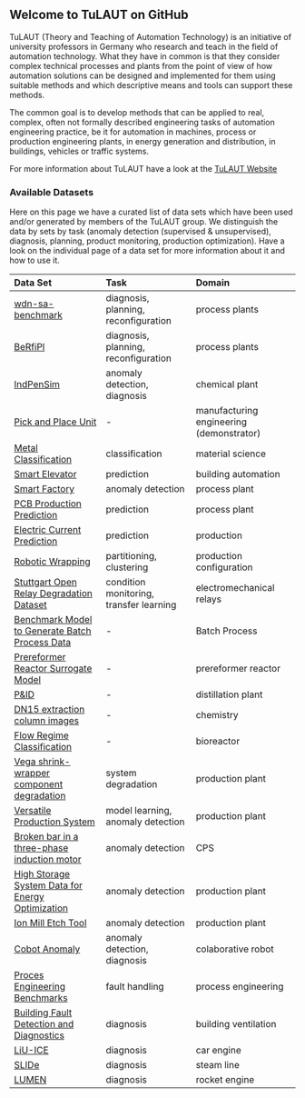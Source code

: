 ## Welcome to TuLAUT on GitHub

TuLAUT (Theory and Teaching of Automation Technology) is an initiative of university professors in Germany who research and teach in the field of automation technology. What they have in common is that they consider complex technical processes and plants from the point of view of how automation solutions can be designed and implemented for them using suitable methods and which descriptive means and tools can support these methods.

The common goal is to develop methods that can be applied to real, complex, often not formally described engineering tasks of automation engineering practice, be it for automation in machines, process or production engineering plants, in energy generation and distribution, in buildings, vehicles or traffic systems.

For more information about TuLAUT have a look at the [TuLAUT Website](http://tulaut.org/)


### Available Datasets

Here on this page we have a curated list of data sets which have been used and/or generated by members of the TuLAUT group. We distinguish the data by sets by task (anomaly detection (supervised & unsupervised), diagnosis, planning, product monitoring, production optimization). Have a look on the individual page of a data set for more information about it and how to use it.

| Data Set      | Task       | Domain |
|:-|:-|:-|
| [wdn-sa-benchmark](https://tulaut.github.io/ds_Water_Benchmark) | diagnosis, planning, reconfiguration | process plants |
| [BeRfiPl](https://tulaut.github.io/ds_BeRfiPl) | diagnosis, planning, reconfiguration| process plants |
| [IndPenSim](https://tulaut.github.io/ds_IndPenSim) | anomaly detection, diagnosis| chemical plant |
| [Pick and Place Unit](https://tulaut.github.io/ds_PPU) | - | manufacturing engineering (demonstrator) |
| [Metal Classification](https://tulaut.github.io/ds_Metal_Class) | classification | material science |
| [Smart Elevator](https://tulaut.github.io/ds_Smart_Elevator) | prediction | building automation |
| [Smart Factory](https://tulaut.github.io/ds_Smart_Factory) | anomaly detection | process plant |
| [PCB Production Prediction](https://tulaut.github.io/ds_PCB_Pred) | prediction | process plant |
| [Electric Current Prediction](https://tulaut.github.io/ds_Elec_Curr_Pred) | prediction | production |
| [Robotic Wrapping](https://tulaut.github.io/ds_Robo_Wrap) | partitioning, clustering | production configuration |
| [Stuttgart Open Relay Degradation Dataset](https://tulaut.github.io/ds_SOReDD) | condition monitoring, transfer learning | electromechanical relays |
| [Benchmark Model to Generate Batch Process Data](https://tulaut.github.io/ds_BatchProcessData) | - | Batch Process |
| [Prereformer Reactor Surrogate Model](https://tulaut.github.io/ds_PreformerReactor) | - | prereformer reactor |
| [P&ID](https://tulaut.github.io/ds_PandID) | - | distillation plant |
| [DN15 extraction column images](https://tulaut.github.io/ds_DN15) | - | chemistry |
| [Flow Regime Classification](https://tulaut.github.io/ds_FlowRegime) | - | bioreactor |
| [Vega shrink-wrapper component degradation](https://tulaut.github.io/ds_VegaShrinkWrapperComponentDegradation) | system degradation | production plant |
| [Versatile Production System](https://tulaut.github.io/ds_VersatileProductionSystem) | model learning, anomaly detection | production plant |
| [Broken bar in a three-phase induction motor](https://tulaut.github.io/ds_BrokenBarInThreePhaseInductionMotor) | anomaly detection | CPS |
| [High Storage System Data for Energy Optimization](https://tulaut.github.io/ds_HighStorageSystemDataforEnergyOptimization) | anomaly detection | production plant |
| [Ion Mill Etch Tool](https://tulaut.github.io/ds_PHMDataChallenge) | anomaly detection | production plant |
| [Cobot Anomaly](https://tulaut.github.io/ds_CobotAnomaly) | anomaly detection, diagnosis| colaborative robot |
| [Proces Engineering Benchmarks](https://tulaut.github.io/ds_ProcessEngineeringAIBench) | fault handling | process engineering |
| [Building Fault Detection and Diagnostics](https://tulaut.github.io/ds_MZVAV) | diagnosis | building ventilation |
| [LiU-ICE](https://tulaut.github.io/ds_liuice) | diagnosis | car engine |
| [SLIDe](https://tulaut.github.io/ds_slide) | diagnosis | steam line |
| [LUMEN](https://tulaut.github.io/ds_lumen) | diagnosis | rocket engine |
